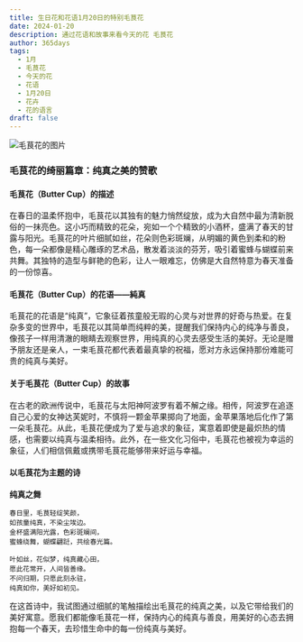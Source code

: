 ```yaml
---
title: 生日花和花语1月20日的特别毛茛花
date: 2024-01-20
description: 通过花语和故事来看今天的花 毛茛花
author: 365days
tags:
  - 1月
  - 毛茛花
  - 今天的花
  - 花语
  - 1月20日
  - 花卉
  - 花的语言
draft: false
---
```


![毛茛花的图片](https://cdn.pixabay.com/photo/2022/03/27/10/45/lesser-celandine-7094719_1280.jpg#center)


### 毛茛花的绮丽篇章：纯真之美的赞歌

#### 毛茛花（Butter Cup）的描述

在春日的温柔怀抱中，毛茛花以其独有的魅力悄然绽放，成为大自然中最为清新脱俗的一抹亮色。这小巧而精致的花朵，宛如一个个精致的小酒杯，盛满了春天的甘露与阳光。毛茛花的叶片细腻如丝，花朵则色彩斑斓，从明媚的黄色到柔和的粉色，每一朵都像是精心雕琢的艺术品，散发着淡淡的芬芳，吸引着蜜蜂与蝴蝶前来共舞。其独特的造型与鲜艳的色彩，让人一眼难忘，仿佛是大自然特意为春天准备的一份惊喜。

#### 毛茛花（Butter Cup）的花语——純真

毛茛花的花语是“纯真”，它象征着孩童般无瑕的心灵与对世界的好奇与热爱。在复杂多变的世界中，毛茛花以其简单而纯粹的美，提醒我们保持内心的纯净与善良，像孩子一样用清澈的眼睛去观察世界，用纯真的心灵去感受生活的美好。无论是赠予朋友还是亲人，一束毛茛花都代表着最真挚的祝福，愿对方永远保持那份难能可贵的纯真与美好。

#### 关于毛茛花（Butter Cup）的故事

在古老的欧洲传说中，毛茛花与太阳神阿波罗有着不解之缘。相传，阿波罗在追逐自己心爱的女神达芙妮时，不慎将一颗金苹果掷向了地面，金苹果落地后化作了第一朵毛茛花。从此，毛茛花便成为了爱与追求的象征，寓意着即使是最炽热的情感，也需要以纯真与温柔相待。此外，在一些文化习俗中，毛茛花也被视为幸运的象征，人们相信佩戴或携带毛茛花能够带来好运与幸福。

#### 以毛茛花为主题的诗

**纯真之舞**

	春日里，毛茛轻绽笑颜，  
	如孩童纯真，不染尘埃边。  
	金杯盛满阳光露，色彩斑斓间，  
	蜜蜂绕舞，蝴蝶翩跹，共绘春光篇。
	
	叶如丝，花似梦，纯真藏心田，  
	愿此花常开，人间皆善缘。  
	不问归期，只愿此刻永驻，  
	纯真如你，美好如初见。

在这首诗中，我试图通过细腻的笔触描绘出毛茛花的纯真之美，以及它带给我们的美好寓意。愿我们都能像毛茛花一样，保持内心的纯真与善良，用美好的心态去拥抱每一个春天，去珍惜生命中的每一份纯真与美好。
